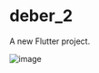 # deber_2

A new Flutter project.

![image](https://user-images.githubusercontent.com/106285329/215124306-e50cc38d-d372-44ba-a24f-98ccd7523117.png)

